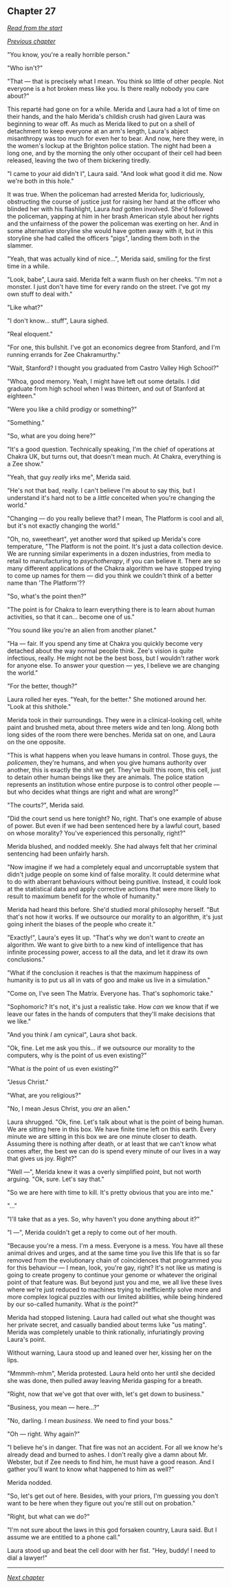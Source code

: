 ## Chapter 27

_[Read from the start](00-preface.md)_

_[Previous chapter](26.md)_

"You know, you're a really horrible person."

"Who isn't?"

"That — that is precisely what I mean. You think so little of other people. Not everyone is a hot broken mess like you. Is there really nobody you care about?"

This reparté had gone on for a while. Merida and Laura had a lot of time on their hands, and the halo Merida's childish crush had given Laura was beginning to wear off. As much as Merida liked to put on a shell of detachment to keep everyone at an arm's length, Laura's abject misanthropy was too much for even her to bear. And now, here they were, in the women's lockup at the Brighton police station. The night had been a long one, and by the morning the only other occupant of their cell had been released, leaving the two of them bickering tiredly.

"I came to _your_ aid didn't I", Laura said. "And look what good it did me. Now we're both in this hole."

It was true. When the policeman had arrested Merida for, ludicriously, obstructing the course of justice just for raising her hand at the officer who blinded her with his flashlight, Laura _had_ gotten involved. She'd followed the policeman, yapping at him in her brash American style about her rights and the unfairness of the power the policeman was exerting on her. And in some alternative storyline she would have gotten away with it, but in this storyline she had called the officers "pigs", landing them both in the slammer.

"Yeah, that was actually kind of nice...", Merida said, smiling for the first time in a while.

"Look, babe", Laura said. Merida felt a warm flush on her cheeks. "I'm not a monster. I just don't have time for every rando on the street. I've got my own stuff to deal with."

"Like what?"

"I don't know... stuff", Laura sighed.

"Real eloquent."

"For one, this bullshit. I've got an economics degree from Stanford, and I'm running errands for Zee Chakramurthy."

"Wait, Stanford? I thought you graduated from Castro Valley High School?"

"Whoa, good memory. Yeah, I might have left out some details. I did graduate from high school when I was thirteen, and out of Stanford at eighteen."

"Were you like a child prodigy or something?"

"Something."

"So, what are you doing here?"

"It's a good question. Technically speaking, I'm the chief of operations at Chakra UK, but turns out, that doesn't mean much. At Chakra, everything is a Zee show."

"Yeah, that guy _really_ irks me", Merida said.

"He's not that bad, really. I can't believe I'm about to say this, but I understand it's hard not to be a _little_ conceited when you're changing the world."

"Changing — do you really believe that? I mean, The Platform is cool and all, but it's not exactly changing the world."

"Oh, no, sweetheart", yet another word that spiked up Merida's core temperature, "The Platform is not the point. It's just a data collection device. We are running similar experiments in a dozen industries, from media to retail to manufacturing to _psychotherapy_, if you can believe it. There are so many different applications of the Chakra algorithm we have stopped trying to come up names for them — did you think we couldn't think of a better name than 'The Platform'??

"So, what's the point then?"

"The point is for Chakra to learn everything there is to learn about human activities, so that it can... become one of us."

"You sound like you're an alien from another planet."

"Ha — fair. If you spend any time at Chakra you quickly become very detached about the way normal people think. Zee's vision is quite infectious, really. He might not be the best boss, but I wouldn't rather work for anyone else. To answer your question — yes, I believe we are changing the world."

"For the better, though?"

Laura rolled her eyes. "Yeah, for the better." She motioned around her. "Look at this shithole."

Merida took in their surroundings. They were in a clinical-looking cell, white paint and brushed meta, about three meters wide and ten long. Along both long sides of the room there were benches. Merida sat on one, and Laura on the one opposite.

"This is what happens when you leave humans in control. Those guys, the _policemen_, they're humans, and when you give humans authority over another, this is exactly the shit we get. They've built this room, this cell, just to detain other human beings like they are animals. The police station represents an institution whose entire purpose is to control other people — but who decides what things are right and what are wrong?"

"The courts?", Merida said.

"Did the court send us here tonight? No, right. That's one example of abuse of power. But even if we had been sentenced here by a lawful court, based on whose morality? You've experienced this personally, right?"

Merida blushed, and nodded meekly. She had always felt that her criminal sentencing had been unfairly harsh.

"Now imagine if we had a completely equal and uncorruptable system that didn't judge people on some kind of false morality. It could determine what to do with aberrant behaviours without being punitive. Instead, it could look at the statistical data and apply corrective actions that were more likely to result to maximum benefit for the whole of humanity."

Merida had heard this before. She'd studied moral philosophy herself. "But that's not how it works. If we outsource our morality to an algorithm, it's just going inherit the biases of the people who create it."

"Exactly!", Laura's eyes lit up. "That's why we don't want to _create_ an algorithm. We want to give birth to a new kind of intelligence that has infinite processing power, access to all the data, and let it draw its own conclusions."

"What if the conclusion it reaches is that the maximum happiness of humanity is to put us all in vats of goo and make us live in a simulation."

"Come on, I've seen The Matrix. Everyone has. That's sophomoric take."

"Sophomoric? It's not, it's just a realistic take. How _can_ we know that if we leave our fates in the hands of computers that they'll make decisions that we like."

"And you think _I_ am cynical", Laura shot back.

"Ok, fine. Let me ask you this... if we outsource our morality to the computers, why is the point of us even existing?"

"What _is_ the point of us even existing?"

"Jesus Christ."

"What, are you religious?"

"No, I mean Jesus Christ, you _are_ an alien."

Laura shrugged. "Ok, fine. Let's talk about what is the point of being human. We are sitting here in this box. We have finite time left on this earth. Every minute we are sitting in this box we are one minute closer to death. Assuming there is nothing after death, or at least that we can't know what comes after, the best we can do is spend every minute of our lives in a way that gives us joy. Right?"

"Well —", Merida knew it was a overly simplified point, but not worth arguing. "Ok, sure. Let's say that."

"So we are here with time to kill. It's pretty obvious that you are into me."

"..."

"I'll take that as a yes. So, why haven't you done anything about it?"

"I —", Merida couldn't get a reply to come out of her mouth.

"Because you're a mess. I'm a mess. Everyone is a mess. You have all these animal drives and urges, and at the same time you live this life that is so far removed from the evolutionary chain of coincidences that programmed you for this behaviour — I mean, look, you're gay, right? It's not like us mating is going to create progeny to continue your genome or whatever the original point of that feature was. But beyond just you and me, we all live these lives where we're just reduced to machines trying to inefficiently solve more and more complex logical puzzles with our limited abilities, while being hindered by our so-called humanity. What _is_ the point?"

Merida had stopped listening. Laura had called out what she thought was her private secret, and casually bandied about terms luke "us mating". Merida was completely unable to think rationally, infuriatingly proving Laura's point.

Without warning, Laura stood up and leaned over her, kissing her on the lips.

"Mmmmh-mhm", Merida protested. Laura held onto her until she decided she was done, then pulled away leaving Merida gasping for a breath.

"Right, now that we've got that over with, let's get down to business."

"Business, you mean — here...?"

"No, darling. I mean _business_. We need to find your boss."

"Oh — right. Why again?"

"I believe he's in danger. That fire was not an accident. For all we know he's already dead and burned to ashes. I don't really give a damn about Mr. Webster, but if Zee needs to find him, he must have a good reason. And I gather you'll want to know what happened to him as well?"

Merida nodded.

"So, let's get out of here. Besides, with your priors, I'm guessing you don't want to be here when they figure out you're still out on probation."

"Right, but what can we do?"

"I'm not sure about the laws in this god forsaken country, Laura said. But I assume we are entitled to a phone call."

Laura stood up and beat the cell door with her fist. "Hey, buddy! I need to dial a lawyer!"

---

_[Next chapter](28.md)_
